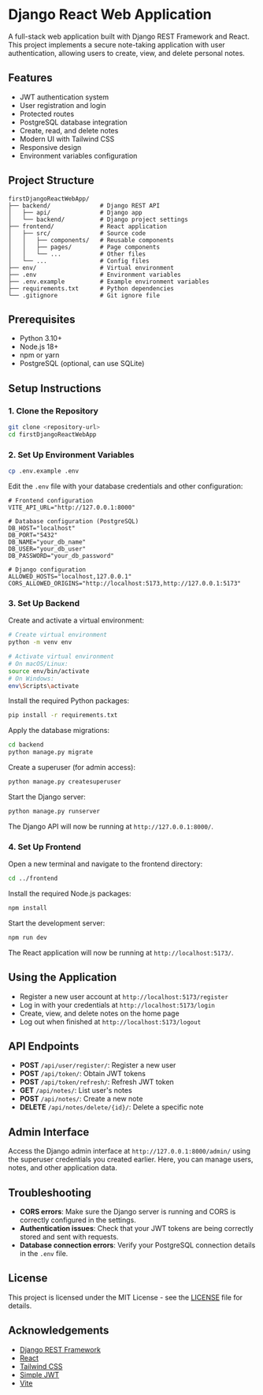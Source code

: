 # Django React Web Application

A full-stack web application built with Django REST Framework and React. This project implements a secure note-taking application with user authentication, allowing users to create, view, and delete personal notes.

## Features

- JWT authentication system
- User registration and login
- Protected routes
- PostgreSQL database integration
- Create, read, and delete notes
- Modern UI with Tailwind CSS
- Responsive design
- Environment variables configuration

## Project Structure

```
firstDjangoReactWebApp/
├── backend/              # Django REST API
│   ├── api/              # Django app
│   └── backend/          # Django project settings
├── frontend/             # React application
│   ├── src/              # Source code
│   │   ├── components/   # Reusable components
│   │   ├── pages/        # Page components
│   │   └── ...           # Other files
│   └── ...               # Config files
├── env/                  # Virtual environment
├── .env                  # Environment variables
├── .env.example          # Example environment variables
├── requirements.txt      # Python dependencies
└── .gitignore            # Git ignore file
```

## Prerequisites

- Python 3.10+
- Node.js 18+
- npm or yarn
- PostgreSQL (optional, can use SQLite)

## Setup Instructions

### 1. Clone the Repository

```sh
git clone <repository-url>
cd firstDjangoReactWebApp
```

### 2. Set Up Environment Variables

```sh
cp .env.example .env
```

Edit the `.env` file with your database credentials and other configuration:

```
# Frontend configuration
VITE_API_URL="http://127.0.0.1:8000"

# Database configuration (PostgreSQL)
DB_HOST="localhost"
DB_PORT="5432"
DB_NAME="your_db_name"
DB_USER="your_db_user"
DB_PASSWORD="your_db_password"

# Django configuration
ALLOWED_HOSTS="localhost,127.0.0.1"
CORS_ALLOWED_ORIGINS="http://localhost:5173,http://127.0.0.1:5173"
```

### 3. Set Up Backend

Create and activate a virtual environment:

```sh
# Create virtual environment
python -m venv env

# Activate virtual environment
# On macOS/Linux:
source env/bin/activate
# On Windows:
env\Scripts\activate
```

Install the required Python packages:

```sh
pip install -r requirements.txt
```

Apply the database migrations:

```sh
cd backend
python manage.py migrate
```

Create a superuser (for admin access):

```sh
python manage.py createsuperuser
```

Start the Django server:

```sh
python manage.py runserver
```

The Django API will now be running at `http://127.0.0.1:8000/`.

### 4. Set Up Frontend

Open a new terminal and navigate to the frontend directory:

```sh
cd ../frontend
```

Install the required Node.js packages:

```sh
npm install
```

Start the development server:

```sh
npm run dev
```

The React application will now be running at `http://localhost:5173/`.

## Using the Application

- Register a new user account at `http://localhost:5173/register`
- Log in with your credentials at `http://localhost:5173/login`
- Create, view, and delete notes on the home page
- Log out when finished at `http://localhost:5173/logout`

## API Endpoints

- **POST** `/api/user/register/`: Register a new user
- **POST** `/api/token/`: Obtain JWT tokens
- **POST** `/api/token/refresh/`: Refresh JWT token
- **GET** `/api/notes/`: List user's notes
- **POST** `/api/notes/`: Create a new note
- **DELETE** `/api/notes/delete/{id}/`: Delete a specific note

## Admin Interface

Access the Django admin interface at `http://127.0.0.1:8000/admin/` using the superuser credentials you created earlier. Here, you can manage users, notes, and other application data.

## Troubleshooting

- **CORS errors**: Make sure the Django server is running and CORS is correctly configured in the settings.
- **Authentication issues**: Check that your JWT tokens are being correctly stored and sent with requests.
- **Database connection errors**: Verify your PostgreSQL connection details in the `.env` file.

## License

This project is licensed under the MIT License - see the [LICENSE](LICENSE) file for details.

## Acknowledgements

- [Django REST Framework](https://www.django-rest-framework.org/)
- [React](https://reactjs.org/)
- [Tailwind CSS](https://tailwindcss.com/)
- [Simple JWT](https://github.com/davesque/django-rest-framework-simplejwt)
- [Vite](https://vitejs.dev/)